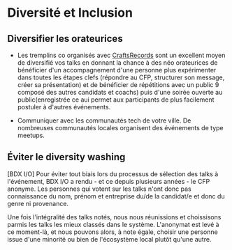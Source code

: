 # Diversité et Inclusion

## Diversifier les orateurices

- Les tremplins co organisés avec [CraftsRecords](https://craftsrecords.org) sont un excellent moyen de diversifié vos talks
  en donnant la chance à des néo orateurices de bénéficier d'un accompagnement d'une personne plus expérimenter dans toutes
  les étapes clefs (répondre au CFP, structurer son message, créer sa présentation) et de bénéficier de répétitions avec un public
  9 composé des autres candidats et coachs) puis d'une soirée ouverte au public(enregistrée ce aui permet aux participants
  de plus facilement postuler à d'autres événements.

- Communiquer avec les communautés tech de votre ville. De nombreuses communautés locales organisent des événements de type
  meetups.

## Éviter le diversity washing

[BDX I/O] Pour éviter tout biais lors du processus de sélection des talks à l'événement, BDX I/O a rendu - et ce depuis plusieurs années - le CFP anonyme. Les personnes qui votent sur les talks n'ont donc pas connaissance du nom, prénom et entreprise du/de la candidat/e et donc du genre ni provenance.

Une fois l'intégralité des talks notés, nous nous réunissions et choissisons parmis les talks les mieux classés dans le système. L'anonymat est levé à ce moment-là, et nous pouvons alors, à note égale, choisir une personne issue d'une minorité ou bien de l'écosystème local plutôt qu'une autre.
